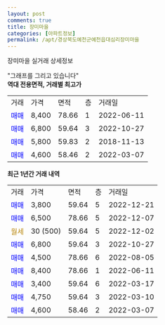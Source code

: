 ```yaml
---
layout: post
comments: true
title: 장미마을
categories: [아파트정보]
permalink: /apt/경상북도예천군예천읍대심리장미마을
---
```


장미마을 실거래 상세정보

<script type="text/javascript">
  google.charts.load('current', {'packages':['line', 'corechart']});
  google.charts.setOnLoadCallback(drawChart);

  function drawChart() {
    var data = new google.visualization.DataTable();
    data.addColumn('date', '거래일');
    data.addColumn('number', "매매");
    data.addColumn('number', "전세");
    data.addColumn('number', "전매");

    data.addRows([[new Date(Date.parse("2022-12-21")), 3800, null, null], [new Date(Date.parse("2022-12-07")), 6500, null, null], [new Date(Date.parse("2022-12-02")), null, null, null], [new Date(Date.parse("2022-10-27")), 6800, null, null], [new Date(Date.parse("2022-08-05")), 4500, null, null], [new Date(Date.parse("2022-06-11")), 8400, null, null], [new Date(Date.parse("2022-03-17")), 3400, null, null], [new Date(Date.parse("2022-03-10")), 4750, null, null], [new Date(Date.parse("2022-03-07")), 4600, null, null]]);

    var options = {
      hAxis: {
        format: 'yyyy/MM/dd'
      },    
      lineWidth: 0,
      pointsVisible: true,    
      title: '최근 1년간 유형별 실거래가 분포',
      legend: { position: 'bottom' }
    };

    var formatter = new google.visualization.NumberFormat({pattern:'###,###'} );
    formatter.format(data, 1);
    formatter.format(data, 2);
    
    setTimeout(function() {
        var chart = new google.visualization.LineChart(document.getElementById('columnchart_material'));
        chart.draw(data, (options));
        document.getElementById('loading').style.display = 'none';
    }, 200);
  }
</script>


<div id="loading" style="z-index:20; display: block; margin-left: 0px">"그래프를 그리고 있습니다"</div>
<div id="columnchart_material" style="width: 95%; margin-left: 0px; display: block"></div>
<!-- contents start -->
<b>역대 전용면적, 거래별 최고가</b>
<table class="sortable">
    <tr>
      <td>거래</td>
      <td>가격</td>
      <td>면적</td>
      <td>층</td>
      <td>거래일</td>
    </tr>
        <tr>
          <td><a style="color: blue">매매</a></td>
          <td>8,400</td>
          <td>78.66</td>
          <td>1</td>
          <td>2022-06-11</td>
        </tr>            <tr>
          <td><a style="color: blue">매매</a></td>
          <td>6,800</td>
          <td>59.64</td>
          <td>3</td>
          <td>2022-10-27</td>
        </tr>            <tr>
          <td><a style="color: blue">매매</a></td>
          <td>5,800</td>
          <td>59.83</td>
          <td>2</td>
          <td>2018-11-13</td>
        </tr>            <tr>
          <td><a style="color: blue">매매</a></td>
          <td>4,600</td>
          <td>58.46</td>
          <td>2</td>
          <td>2022-03-07</td>
        </tr>        
    
    
</table>

<b>최근 1년간 거래 내역</b>

<table class="sortable">
    <tr>
      <td>거래</td>
      <td>가격</td>
      <td>면적</td>
      <td>층</td>
      <td>거래일</td>
    </tr>
    <tr>
      <td><a style="color: blue">매매</a></td>
      <td>3,800</td>
      <td>59.64</td>
      <td>5</td>
      <td>2022-12-21</td>
    </tr>          <tr>
      <td><a style="color: blue">매매</a></td>
      <td>6,500</td>
      <td>78.66</td>
      <td>5</td>
      <td>2022-12-07</td>
    </tr>          <tr>
      <td><a style="color: darkgoldenrod">월세</a></td>
      <td>30 (500)</td>
      <td>59.64</td>
      <td>5</td>
      <td>2022-12-02</td>
    </tr>          <tr>
      <td><a style="color: blue">매매</a></td>
      <td>6,800</td>
      <td>59.64</td>
      <td>3</td>
      <td>2022-10-27</td>
    </tr>          <tr>
      <td><a style="color: blue">매매</a></td>
      <td>4,500</td>
      <td>78.66</td>
      <td>6</td>
      <td>2022-08-05</td>
    </tr>          <tr>
      <td><a style="color: blue">매매</a></td>
      <td>8,400</td>
      <td>78.66</td>
      <td>1</td>
      <td>2022-06-11</td>
    </tr>          <tr>
      <td><a style="color: blue">매매</a></td>
      <td>3,400</td>
      <td>59.64</td>
      <td>6</td>
      <td>2022-03-17</td>
    </tr>          <tr>
      <td><a style="color: blue">매매</a></td>
      <td>4,750</td>
      <td>59.64</td>
      <td>3</td>
      <td>2022-03-10</td>
    </tr>          <tr>
      <td><a style="color: blue">매매</a></td>
      <td>4,600</td>
      <td>58.46</td>
      <td>2</td>
      <td>2022-03-07</td>
    </tr>      </table>
<!-- contents end -->    

